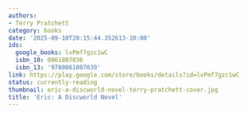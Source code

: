 ```yaml
---
authors:
- Terry Pratchett
category: books
date: '2025-09-10T20:15:44.352613-10:00'
ids:
  google_books: lvPmf7gzc1wC
  isbn_10: 0061807036
  isbn_13: '9780061807039'
link: https://play.google.com/store/books/details?id=lvPmf7gzc1wC
status: currently-reading
thumbnail: eric-a-discworld-novel-terry-pratchett-cover.jpg
title: 'Eric: A Discworld Novel'
---
```

